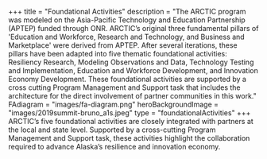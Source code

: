 +++
title = "Foundational Activities"
description = "The ARCTIC program was modeled on the Asia-Pacific Technology and Education Partnership (APTEP) funded through ONR. ARCTIC’s original three fundamental pillars of 'Education and Workforce, Research and Technology, and Business and Marketplace' were derived from APTEP. After several iterations, these pillars have been adapted into five thematic foundational activities: Resiliency Research, Modeling Observations and Data, Technology Testing and Implementation, Education and Workforce Development, and Innovation Economy Development. These foundational activities are supported by a cross cutting Program Management and Support task that includes the architecture for the direct involvement of partner communities in this work."
FAdiagram = "images/fa-diagram.png"
heroBackgroundImage = "images/2019summit-bruno_a1s.jpeg"
type = "foundationalActivities"
+++
ARCTIC’s five foundational activities are closely integrated with partners at the local and state level. Supported by a cross-cutting Program Management and Support task, these activities highlight the collaboration required to advance Alaska’s resilience and innovation economy.
